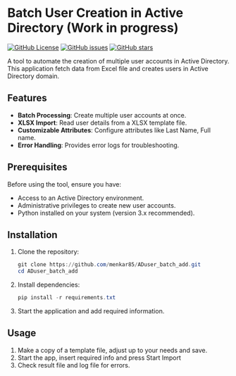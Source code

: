 # Batch User Creation in Active Directory (Work in progress)

[![GitHub License](https://img.shields.io/github/license/menkar85/ADuser_batch_add)](LICENSE)
[![GitHub issues](https://img.shields.io/github/issues/menkar85/ADuser_batch_add)](https://github.com/menkar85/ADuser_batch_add/issues)
[![GitHub stars](https://img.shields.io/github/stars/menkar85/ADuser_batch_add)](https://github.com/menkar85/ADuser_batch_add/stargazers)

A tool to automate the creation of multiple user accounts in Active Directory. This application fetch data from Excel file and creates users in Active Directory domain.

## Features

- **Batch Processing**: Create multiple user accounts at once.
- **XLSX Import**: Read user details from a XLSX template file.
- **Customizable Attributes**: Configure attributes like Last Name, Full name.
- **Error Handling**: Provides error logs for troubleshooting.

## Prerequisites

Before using the tool, ensure you have:

- Access to an Active Directory environment.
- Administrative privileges to create new user accounts.
- Python installed on your system (version 3.x recommended).

## Installation

1. Clone the repository:
    ```ps1
    git clone https://github.com/menkar85/ADuser_batch_add.git
    cd ADuser_batch_add
    ```

2. Install dependencies:
    ```ps1
    pip install -r requirements.txt
    ```

3. Start the application and add required information.

## Usage

1. Make a copy of a template file, adjust up to your needs and save.
2. Start the app, insert required info and press Start Import
3. Check result file and log file for errors.

